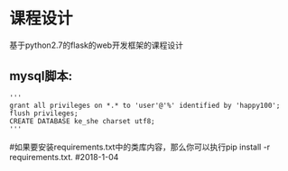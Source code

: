 # 课程设计
基于python2.7的flask的web开发框架的课程设计

## mysql脚本:
    '''
    grant all privileges on *.* to 'user'@'%' identified by 'happy100';
    flush privileges;
    CREATE DATABASE ke_she charset utf8;
    '''
#如果要安装requirements.txt中的类库内容，那么你可以执行pip install -r requirements.txt.
#2018-1-04